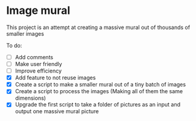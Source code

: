# Image mural
This project is an attempt at creating a massive mural out of thousands of smaller images

To do:
- [ ] Add comments
- [ ] Make user friendly
- [ ] Improve efficiency
- [X] Add feature to not reuse images
- [x] Create a script to make a smaller mural out of a tiny batch of images
- [x] Create a script to process the images (Making all of them the same dimensions)
- [x] Upgrade the first script to take a folder of pictures as an input and output one massive mural picture
